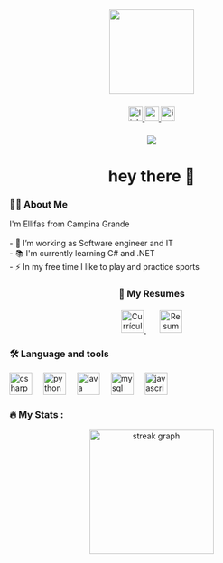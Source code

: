 <div align="center">
  <img height="150" src="https://media.giphy.com/media/zXmbOaTpbY6mA/giphy.gif?cid=790b76116ljfdmz50wg79r760njflkzbi3wk86h1942h85gu&ep=v1_gifs_search&rid=giphy.gif&ct=g" />
</div>

###

<div align="center">
  <a href="https://www.linkedin.com/in/ellifas" target="_blank">
    <img src="https://img.shields.io/static/v1?message=LinkedIn&logo=linkedin&label=&color=0077B5&logoColor=white&labelColor=&style=for-the-badge" height="25" alt="linkedin logo" />
  </a>
  <a href="mailto:ellifasr@gmail.com" target="_blank">
    <img src="https://img.shields.io/static/v1?message=Gmail&logo=gmail&label=&color=D14836&logoColor=white&labelColor=&style=for-the-badge" height="25" alt="gmail logo" />
  </a>
  <a href="https://instagram.com/ellifasral" target="_blank">
    <img src="https://img.shields.io/static/v1?message=Instagram&logo=instagram&label=&color=E4405F&logoColor=white&labelColor=&style=for-the-badge" height="25" alt="instagram logo" />
  </a>
</div>

###

<div align="center">
  <img src="https://visitor-badge.laobi.icu/badge?page_id=ellifas.ellifas&" />
</div>

###

<h1 align="center">hey there 👋</h1>

###

<h3 align="left">👩‍💻 About Me</h3>

<p align="left">I'm Ellifas from Campina Grande<br><br>- 🔭 I’m working as Software engineer and IT<br>- 📚 I'm currently learning C# and .NET<br>- ⚡ In my free time I like to play and practice sports</p>

###

<h3 align="center">📄 My Resumes</h3>
<div align="center" style="margin: 20px 0;">
  <a href="https://docs.google.com/document/d/1nnDhZx73qjOANtfK8qcrgsMnS2n_c0EORn2cQVs4Smg/export?format=pdf" target="_blank">
    <img src="https://img.shields.io/badge/🇧🇷%20Currículo%20PT--BR-E74C3C?style=for-the-badge&logo=adobe-acrobat-reader&logoColor=white&labelColor=C0392B" alt="Currículo em Português" height="40"/>
  </a>
  <img width="20"/>
  <a href="https://docs.google.com/document/d/1pBUuaN4s8WLNmVYXL0RYv7qgXdj_pfaPLd8mxOuE4wo/export?format=pdf" target="_blank">
    <img src="https://img.shields.io/badge/🇺🇸%20Resume%20EN-3498DB?style=for-the-badge&logo=adobe-acrobat-reader&logoColor=white&labelColor=2980B9" alt="Resume in English" height="40"/>
  </a>
</div>



###

<h3 align="left">🛠 Language and tools</h3>

<div align="left">
  <img src="https://cdn.jsdelivr.net/gh/devicons/devicon/icons/csharp/csharp-original.svg" height="40" alt="csharp logo" />
  <img width="12" />
  <img src="https://cdn.jsdelivr.net/gh/devicons/devicon/icons/python/python-original.svg" height="40" alt="python logo" />
  <img width="12" />
  <img src="https://cdn.jsdelivr.net/gh/devicons/devicon/icons/java/java-original.svg" height="40" alt="java logo" />
  <img width="12" />
  <img src="https://cdn.jsdelivr.net/gh/devicons/devicon/icons/mysql/mysql-original.svg" height="40" alt="mysql logo" />
  <img width="12" />
  <img src="https://cdn.jsdelivr.net/gh/devicons/devicon/icons/javascript/javascript-original.svg" height="40" alt="javascript logo" />
</div>

###

<h3 align="left">🔥 My Stats :</h3>

<div align="center">
  <img src="https://streak-stats.demolab.com?user=ellifas&locale=en&mode=daily&theme=dark&hide_border=false&border_radius=5&order=3" height="220" alt="streak graph" />
</div>
